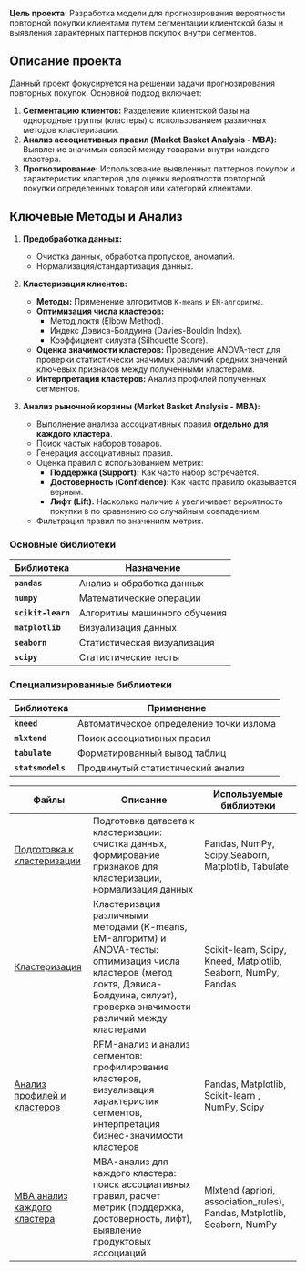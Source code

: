 **Цель проекта:** Разработка модели для прогнозирования вероятности повторной покупки клиентами путем сегментации клиентской базы и выявления характерных паттернов покупок внутри сегментов.

## Описание проекта
Данный проект фокусируется на решении задачи прогнозирования повторных покупок. Основной подход включает:
1.  **Сегментацию клиентов:** Разделение клиентской базы на однородные группы (кластеры) с использованием различных методов кластеризации.
2.  **Анализ ассоциативных правил (Market Basket Analysis - MBA):** Выявление значимых связей между товарами внутри каждого кластера.
3.  **Прогнозирование:** Использование выявленных паттернов покупок и характеристик кластеров для оценки вероятности повторной покупки определенных товаров или категорий клиентами.

## Ключевые Методы и Анализ
1.  **Предобработка данных:**
    *   Очистка данных, обработка пропусков, аномалий.
    *   Нормализация/стандартизация данных.

2.  **Кластеризация клиентов:**
    *   **Методы:** Применение алгоритмов `K-means` и `EM-алгоритма`.
    *   **Оптимизация числа кластеров:**
        *   Метод локтя (Elbow Method).
        *   Индекс Дэвиса-Болдуина (Davies-Bouldin Index).
        *   Коэффициент силуэта (Silhouette Score).
    *   **Оценка значимости кластеров:** Проведение ANOVA-тест для проверки статистически значимых различий средних значений ключевых признаков между полученными кластерами.
    *   **Интерпретация кластеров:** Анализ профилей полученных сегментов.

3.  **Анализ рыночной корзины (Market Basket Analysis - MBA):**
    *   Выполнение анализа ассоциативных правил **отдельно для каждого кластера**.
    *   Поиск частых наборов товаров.
    *   Генерация ассоциативных правил.
    *   Оценка правил с использованием метрик:
        *   **Поддержка (Support):** Как часто набор встречается.
        *   **Достоверность (Confidence):** Как часто правило оказывается верным.
        *   **Лифт (Lift):** Насколько наличие `A` увеличивает вероятность покупки `B` по сравнению со случайным совпадением.
    *   Фильтрация правил по значениям метрик.

### Основные библиотеки
| Библиотека | Назначение |
|------------|------------|
| **`pandas`** | Анализ и обработка данных |
| **`numpy`** | Математические операции |
| **`scikit-learn`** | Алгоритмы машинного обучения |
| **`matplotlib`** | Визуализация данных |
| **`seaborn`** | Статистическая визуализация |
| **`scipy`** | Статистические тесты |

### Специализированные библиотеки
| Библиотека | Применение |
|------------|------------|
| **`kneed`** | Автоматическое определение точки излома |
| **`mlxtend`** | Поиск ассоциативных правил |
| **`tabulate`** | Форматированный вывод таблиц |
| **`statsmodels`** | Продвинутый статистический анализ |

| Файлы | Описание | Используемые библиотеки |
|---|---|---|
| [Подготовка к кластеризации](https://github.com/danzhukk/project-clusters/blob/main/MBA_analysis_for_each_clusters.ipynb) | Подготовка датасета к кластеризации: очистка данных, формирование признаков для кластеризации, нормализация данных | Pandas, NumPy, Scipy,Seaborn, Matplotlib, Tabulate |
| [Кластеризация](https://github.com/danzhukk/project-clusters/blob/main/clusturisation.ipynb) | Кластеризация различными методами (K-means, EM-алгоритм) и ANOVA-тесты: оптимизация числа кластеров (метод локтя, Дэвиса-Болдуина, силуэт), проверка значимости различий между кластерами | Scikit-learn, Scipy, Kneed, Matplotlib, Seaborn, NumPy, Pandas |
| [Анализ профилей и кластеров](https://github.com/danzhukk/project-clusters/blob/main/customer_and_cluster_analysis.ipynb) | RFM-анализ и анализ сегментов: профилирование кластеров, визуализация характеристик сегментов, интерпретация бизнес-значимости кластеров | Pandas, Matplotlib, Scikit-learn , NumPy, Scipy |
| [MBA анализ каждого кластера](https://github.com/danzhukk/project-clusters/blob/main/MBA_analysis_for_each_clusters.ipynb) | MBA-анализ для каждого кластера: поиск ассоциативных правил, расчет метрик (поддержка, достоверность, лифт), выявление продуктовых ассоциаций | Mlxtend (apriori, association_rules), Pandas, Matplotlib, Seaborn, NumPy |